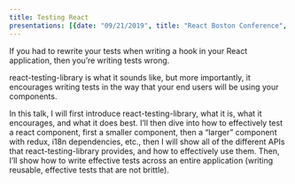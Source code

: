 ```yaml
---
title: Testing React
presentations: [{date: "09/21/2019", title: "React Boston Conference", source: "https://www.reactboston.com/schedule" }, {date: "10/04/2019", title: "Scenic City Summit Conference", source: "https://sceniccitysummit.com/speaker/matt-crowder/"}, {date: "11/16/2019", title: "RVA.js Conference", source: "https://www.rvajavascript.com/speakers"}]
---
```



If you had to rewrite your tests when writing a hook in your React application, then you’re writing tests wrong.

react-testing-library is what it sounds like, but more importantly, it encourages writing tests in the way that your end users will be using your components.

In this talk, I will first introduce react-testing-library, what it is, what it encourages, and what it does best. I’ll then dive into how to effectively test a react component, first a smaller component, then a “larger” component with redux, i18n dependencies, etc., then I will show all of the different APIs that react-testing-library provides, and how to effectively use them. Then, I’ll show how to write effective tests across an entire application (writing reusable, effective tests that are not brittle).
